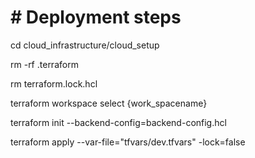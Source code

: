 # **# **Deployment steps****

cd cloud_infrastructure/cloud_setup

rm -rf .terraform

rm terraform.lock.hcl

terraform workspace select {work_spacename}

terraform init --backend-config=backend-config.hcl

terraform apply --var-file="tfvars/dev.tfvars" -lock=false
